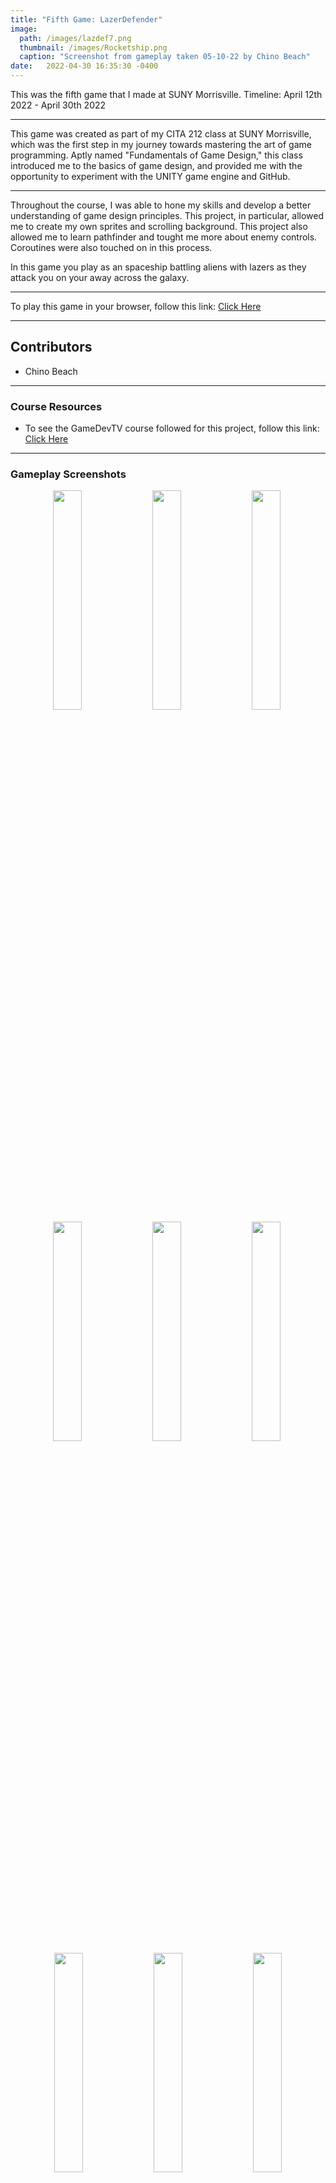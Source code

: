 ```yaml
---
title: "Fifth Game: LazerDefender"
image: 
  path: /images/lazdef7.png
  thumbnail: /images/Rocketship.png
  caption: "Screenshot from gameplay taken 05-10-22 by Chino Beach"
date:   2022-04-30 16:35:30 -0400
---
```


This was the fifth game that I made at SUNY Morrisville.
Timeline: April 12th 2022 - April 30th 2022

---
 
This game was created as part of my CITA 212 class at SUNY Morrisville, which was the first step in my journey towards mastering the art of game programming. Aptly named "Fundamentals of Game Design," this class introduced me to the basics of game design, and provided me with the opportunity to experiment with the UNITY game engine and GitHub.

---

Throughout the course, I was able to hone my skills and develop a better understanding of game design principles. This project, in particular, allowed me to create my own sprites and scrolling background. This project also allowed me to learn pathfinder and tought me more about enemy controls. Coroutines were also touched on in this process.

In this game you play as an spaceship battling aliens with lazers as they attack you on your away across the galaxy.

---

To play this game in your browser, follow this link: <a href="https://chinobeach.itch.io/lazer-defender">Click Here</a> 

---

## Contributors
* Chino Beach

---

### Course Resources
* To see the GameDevTV course followed for this project, follow this link: <a href="https://www.gamedev.tv/courses/enrolled/1394720">Click Here</a> 

---

### Gameplay Screenshots
<div align="center">

  <img src="/images/lazdef1.png" alt="" width="30%">&nbsp;
  <img src="/images/lazdef2.png" alt="" width="30%">&nbsp;
  <img src="/images/lazdef3.png" alt="" width="30%">&nbsp; 
  <img src="/images/lazdef4.png" alt="" width="30%">&nbsp;
  <img src="/images/lazdef5.png" alt="" width="30%">&nbsp;
  <img src="/images/lazdef6.png" alt="" width="30%">&nbsp;
  <img src="/images/lazdef7.png" alt="" width="30%">&nbsp;
  <img src="/images/lazdef8.png" alt="" width="30%">&nbsp;
  <img src="/images/lazdef9.png" alt="" width="30%">

</div>

---

### Sprites I made
<div align="center">

  <img src="/images/enemylazer.png" alt="" width="45%">&nbsp;
  <img src="/images/enemyRocket.png" alt="" width="45%">&nbsp;
  <img src="/images/enemyShip2.png" alt="" width="30%">&nbsp; 
  <img src="/images/playerlazer.png" alt="" width="30%">&nbsp;
  <img src="/images/Rocketship.png" alt="" width="30%">

</div>

### Scrolling Background Images I made
<div align="center">

  <img src="/images/space.png" alt="" width="45%">&nbsp;
  <img src="/images/space0.png" alt="" width="45%">&nbsp;
  <img src="/images/space1.png" alt="" width="45%">&nbsp; 
  <img src="/images/space2.png" alt="" width="45%">

</div>

---

Link to GitHub Repository: <a href="https://github.com/ChinoBeach/LazerDefender">Click Here</a>
